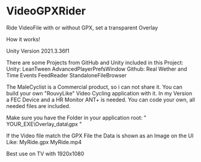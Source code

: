 # VideoGPXRider
Ride VideoFile with or without GPX, set a transparent Overlay

How it works!

Unity Version 2021.3.36f1

There are some Projects from GitHub and Unity included in this Project:
Unity:
LeanTween
AdvancedPlayerPrefsWindow
Github:
Real Wether and Time Events
FeedReader
StandaloneFileBrowser

The MaleCyclist is a Commercial product, so i can not share it.
You can build your own "RouvyLike" Video Cycling application with it.
In my Version a FEC Device and a HR Monitor ANT+ is needed. You can code your own, all needed files are included.

Make sure you have the Folder in your application root:
" YOUR_EXE\Overlay_data\gpx "

If the Video file match the GPX File the Data is shown as an Image on the UI
Like:
MyRide.gpx
MyRide.mp4

Best use on TV with 1920x1080
 
